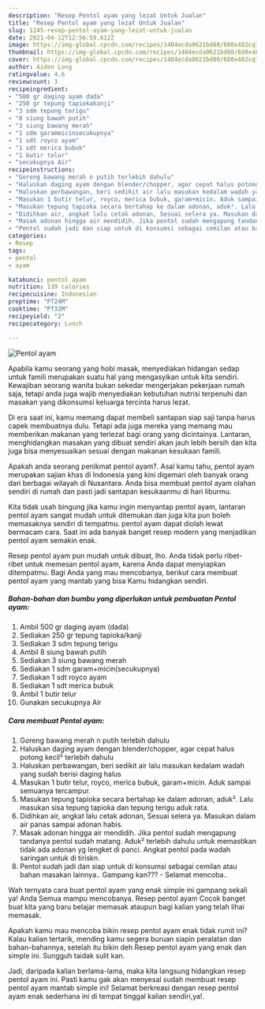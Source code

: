 ```yaml
---
description: "Resep Pentol ayam yang lezat Untuk Jualan"
title: "Resep Pentol ayam yang lezat Untuk Jualan"
slug: 1245-resep-pentol-ayam-yang-lezat-untuk-jualan
date: 2021-04-12T12:56:59.612Z
image: https://img-global.cpcdn.com/recipes/1404ecda0621bd80/680x482cq70/pentol-ayam-foto-resep-utama.jpg
thumbnail: https://img-global.cpcdn.com/recipes/1404ecda0621bd80/680x482cq70/pentol-ayam-foto-resep-utama.jpg
cover: https://img-global.cpcdn.com/recipes/1404ecda0621bd80/680x482cq70/pentol-ayam-foto-resep-utama.jpg
author: Aiden Long
ratingvalue: 4.6
reviewcount: 3
recipeingredient:
- "500 gr daging ayam dada"
- "250 gr tepung tapiokakanji"
- "3 sdm tepung terigu"
- "8 siung bawah putih"
- "3 siung bawang merah"
- "1 sdm garammicinsecukupnya"
- "1 sdt royco ayam"
- "1 sdt merica bubuk"
- "1 butir telur"
- "secukupnya Air"
recipeinstructions:
- "Goreng bawang merah n putih terlebih dahulu"
- "Haluskan daging ayam dengan blender/chopper, agar cepat halus potong kecil² terlebih dahulu"
- "Haluskan perbawangan, beri sedikit air lalu masukan kedalam wadah yang sudah berisi daging halus"
- "Masukan 1 butir telur, royco, merica bubuk, garam+micin. Aduk sampai semuanya tercampur."
- "Masukan tepung tapioka secara bertahap ke dalam adonan, aduk². Lalu masukan sisa tepung tapioka dan tepung terigu aduk rata."
- "Didihkan air, angkat lalu cetak adonan, Sesuai selera ya. Masukan dalam air panas sampai adonan habis."
- "Masak adonan hingga air mendidih. Jika pentol sudah mengapung tandanya pentol sudah matang. Aduk² terlebih dahulu untuk memastikan tidak ada adonan yg lengket di panci. Angkat pentol pada wadah saringan untuk di tiriskn."
- "Pentol sudah jadi dan siap untuk di konsumsi sebagai cemilan atau bahan masakan lainnya.. Gampang kan??? Selamat mencoba.."
categories:
- Resep
tags:
- pentol
- ayam

katakunci: pentol ayam 
nutrition: 139 calories
recipecuisine: Indonesian
preptime: "PT24M"
cooktime: "PT32M"
recipeyield: "2"
recipecategory: Lunch

---
```



![Pentol ayam](https://img-global.cpcdn.com/recipes/1404ecda0621bd80/680x482cq70/pentol-ayam-foto-resep-utama.jpg)

Apabila kamu seorang yang hobi masak, menyediakan hidangan sedap untuk famili merupakan suatu hal yang mengasyikan untuk kita sendiri. Kewajiban seorang  wanita bukan sekedar mengerjakan pekerjaan rumah saja, tetapi anda juga wajib menyediakan kebutuhan nutrisi terpenuhi dan masakan yang dikonsumsi keluarga tercinta harus lezat.

Di era  saat ini, kamu memang dapat membeli santapan siap saji tanpa harus capek membuatnya dulu. Tetapi ada juga mereka yang memang mau memberikan makanan yang terlezat bagi orang yang dicintainya. Lantaran, menghidangkan masakan yang dibuat sendiri akan jauh lebih bersih dan kita juga bisa menyesuaikan sesuai dengan makanan kesukaan famili. 



Apakah anda seorang penikmat pentol ayam?. Asal kamu tahu, pentol ayam merupakan sajian khas di Indonesia yang kini digemari oleh banyak orang dari berbagai wilayah di Nusantara. Anda bisa membuat pentol ayam olahan sendiri di rumah dan pasti jadi santapan kesukaanmu di hari liburmu.

Kita tidak usah bingung jika kamu ingin menyantap pentol ayam, lantaran pentol ayam sangat mudah untuk ditemukan dan juga kita pun boleh memasaknya sendiri di tempatmu. pentol ayam dapat diolah lewat bermacam cara. Saat ini ada banyak banget resep modern yang menjadikan pentol ayam semakin enak.

Resep pentol ayam pun mudah untuk dibuat, lho. Anda tidak perlu ribet-ribet untuk memesan pentol ayam, karena Anda dapat menyiapkan ditempatmu. Bagi Anda yang mau mencobanya, berikut cara membuat pentol ayam yang mantab yang bisa Kamu hidangkan sendiri.

<!--inarticleads1-->

##### Bahan-bahan dan bumbu yang diperlukan untuk pembuatan Pentol ayam:

1. Ambil 500 gr daging ayam (dada)
1. Sediakan 250 gr tepung tapioka/kanji
1. Sediakan 3 sdm tepung terigu
1. Ambil 8 siung bawah putih
1. Sediakan 3 siung bawang merah
1. Sediakan 1 sdm garam+micin(secukupnya)
1. Sediakan 1 sdt royco ayam
1. Sediakan 1 sdt merica bubuk
1. Ambil 1 butir telur
1. Gunakan secukupnya Air




<!--inarticleads2-->

##### Cara membuat Pentol ayam:

1. Goreng bawang merah n putih terlebih dahulu
1. Haluskan daging ayam dengan blender/chopper, agar cepat halus potong kecil² terlebih dahulu
1. Haluskan perbawangan, beri sedikit air lalu masukan kedalam wadah yang sudah berisi daging halus
1. Masukan 1 butir telur, royco, merica bubuk, garam+micin. Aduk sampai semuanya tercampur.
1. Masukan tepung tapioka secara bertahap ke dalam adonan, aduk². Lalu masukan sisa tepung tapioka dan tepung terigu aduk rata.
1. Didihkan air, angkat lalu cetak adonan, Sesuai selera ya. Masukan dalam air panas sampai adonan habis.
1. Masak adonan hingga air mendidih. Jika pentol sudah mengapung tandanya pentol sudah matang. Aduk² terlebih dahulu untuk memastikan tidak ada adonan yg lengket di panci. Angkat pentol pada wadah saringan untuk di tiriskn.
1. Pentol sudah jadi dan siap untuk di konsumsi sebagai cemilan atau bahan masakan lainnya.. Gampang kan??? - Selamat mencoba..




Wah ternyata cara buat pentol ayam yang enak simple ini gampang sekali ya! Anda Semua mampu mencobanya. Resep pentol ayam Cocok banget buat kita yang baru belajar memasak ataupun bagi kalian yang telah lihai memasak.

Apakah kamu mau mencoba bikin resep pentol ayam enak tidak rumit ini? Kalau kalian tertarik, mending kamu segera buruan siapin peralatan dan bahan-bahannya, setelah itu bikin deh Resep pentol ayam yang enak dan simple ini. Sungguh taidak sulit kan. 

Jadi, daripada kalian berlama-lama, maka kita langsung hidangkan resep pentol ayam ini. Pasti kamu gak akan menyesal sudah membuat resep pentol ayam mantab simple ini! Selamat berkreasi dengan resep pentol ayam enak sederhana ini di tempat tinggal kalian sendiri,ya!.

